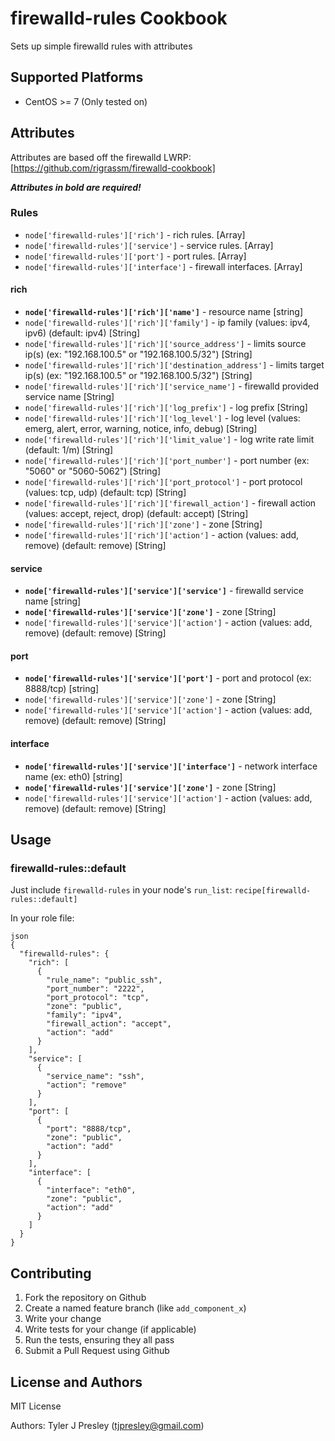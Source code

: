 # firewalld-rules Cookbook

Sets up simple firewalld rules with attributes

## Supported Platforms

- CentOS >= 7 (Only tested on)

## Attributes

Attributes are based off the firewalld LWRP: [https://github.com/rigrassm/firewalld-cookbook]

**_Attributes in bold are required!_**

### Rules

- `node['firewalld-rules']['rich']` - rich rules. [Array]
- `node['firewalld-rules']['service']` - service rules. [Array]
- `node['firewalld-rules']['port']` - port rules. [Array]
- `node['firewalld-rules']['interface']` - firewall interfaces. [Array]

#### rich

- **`node['firewalld-rules']['rich']['name']`** - resource name [string]
- `node['firewalld-rules']['rich']['family']` - ip family (values: ipv4, ipv6) (default: ipv4) [String]
- `node['firewalld-rules']['rich']['source_address']` - limits source ip(s) (ex: "192.168.100.5" or "192.168.100.5/32") [String]
- `node['firewalld-rules']['rich']['destination_address']` - limits target ip(s) (ex: "192.168.100.5" or "192.168.100.5/32") [String]
- `node['firewalld-rules']['rich']['service_name']` - firewalld provided service name [String]
- `node['firewalld-rules']['rich']['log_prefix']` - log prefix [String]
- `node['firewalld-rules']['rich']['log_level']` - log level (values: emerg, alert, error, warning, notice, info, debug) [String]
- `node['firewalld-rules']['rich']['limit_value']` - log write rate limit (default: 1/m) [String]
- `node['firewalld-rules']['rich']['port_number']` - port number (ex: "5060" or "5060-5062") [String]
- `node['firewalld-rules']['rich']['port_protocol']` - port protocol (values: tcp, udp) (default: tcp) [String]
- `node['firewalld-rules']['rich']['firewall_action']` - firewall action (values: accept, reject, drop) (default: accept) [String]
- `node['firewalld-rules']['rich']['zone']` - zone [String]
- `node['firewalld-rules']['rich']['action']` - action (values: add, remove) (default: remove) [String]

#### service

- **`node['firewalld-rules']['service']['service']`** - firewalld service name [string]
- **`node['firewalld-rules']['service']['zone']`** - zone [String]
- `node['firewalld-rules']['service']['action']` - action (values: add, remove) (default: remove) [String]

#### port

- **`node['firewalld-rules']['service']['port']`** - port and protocol (ex: 8888/tcp) [string]
- `node['firewalld-rules']['service']['zone']` - zone [String]
- `node['firewalld-rules']['service']['action']` - action (values: add, remove) (default: remove) [String]

#### interface

- **`node['firewalld-rules']['service']['interface']`** - network interface name (ex: eth0) [string]
- **`node['firewalld-rules']['service']['zone']`** - zone [String]
- `node['firewalld-rules']['service']['action']` - action (values: add, remove) (default: remove) [String]

## Usage

### firewalld-rules::default

Just include `firewalld-rules` in your node's `run_list`: `recipe[firewalld-rules::default]`

In your role file:
```
json
{
  "firewalld-rules": {
    "rich": [
      {
        "rule_name": "public_ssh",
        "port_number": "2222",
        "port_protocol": "tcp",
        "zone": "public",
        "family": "ipv4",
        "firewall_action": "accept",
        "action": "add"
      }
    ],
    "service": [
      {
        "service_name": "ssh",
        "action": "remove"
      }
    ],
    "port": [
      {
        "port": "8888/tcp",
        "zone": "public",
        "action": "add"
      }
    ],
    "interface": [
      {
        "interface": "eth0",
        "zone": "public",
        "action": "add"
      }
    ]
  }
}
```

## Contributing

1. Fork the repository on Github<br>
2. Create a named feature branch (like `add_component_x`)<br>
3. Write your change<br>
4. Write tests for your change (if applicable)<br>
5. Run the tests, ensuring they all pass<br>
6. Submit a Pull Request using Github

## License and Authors

MIT License

Authors: Tyler J Presley (tjpresley@gmail.com)

